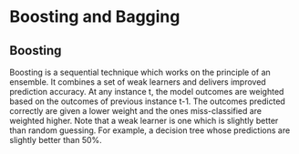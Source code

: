 # Boosting and Bagging

## Boosting
Boosting is a sequential technique which works on the principle of an ensemble. It combines a set of weak learners and
delivers improved prediction accuracy. At any instance t, the model outcomes are weighted based on the outcomes of 
previous instance t-1. The outcomes predicted correctly are given a lower weight and the ones miss-classified are 
weighted higher. Note that a weak learner is one which is slightly better than random guessing. For example, a decision
tree whose predictions are slightly better than 50%.
